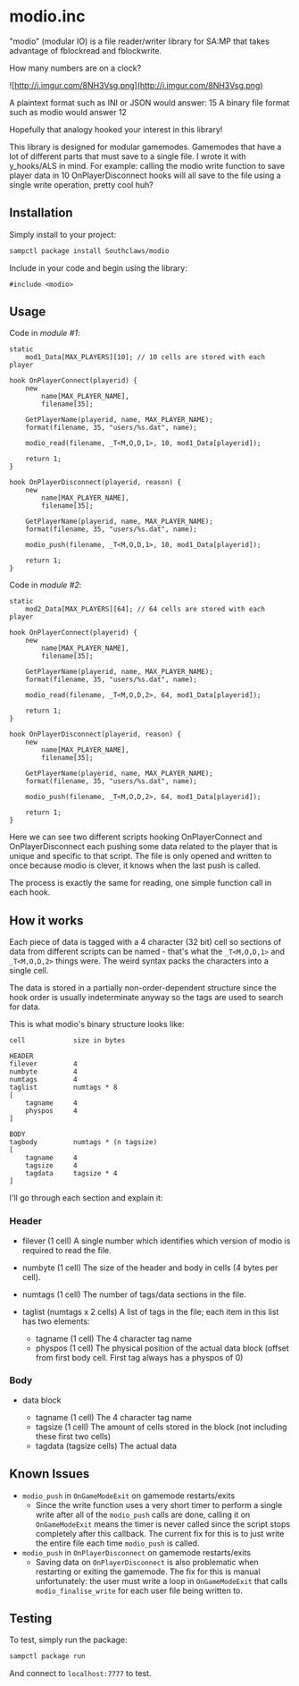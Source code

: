 # modio.inc

"modio" (modular IO) is a file reader/writer library for SA:MP that takes advantage of fblockread and fblockwrite.

How many numbers are on a clock?

![http://i.imgur.com/8NH3Vsg.png](http://i.imgur.com/8NH3Vsg.png)

A plaintext format such as INI or JSON would answer: 15
A binary file format such as modio would answer 12

Hopefully that analogy hooked your interest in this library!

This library is designed for modular gamemodes. Gamemodes that have a lot of different parts that must save to a single file. I wrote it with y_hooks/ALS in mind. For example: calling the modio write function to save player data in 10 OnPlayerDisconnect hooks will all save to the file using a single write operation, pretty cool huh?

## Installation

Simply install to your project:

```bash
sampctl package install Southclaws/modio
```

Include in your code and begin using the library:

```pawn
#include <modio>
```

## Usage

Code in _module #1_:

```pawn
static
    mod1_Data[MAX_PLAYERS][10]; // 10 cells are stored with each player

hook OnPlayerConnect(playerid) {
    new
        name[MAX_PLAYER_NAME],
        filename[35];

    GetPlayerName(playerid, name, MAX_PLAYER_NAME);
    format(filename, 35, "users/%s.dat", name);

    modio_read(filename, _T<M,O,D,1>, 10, mod1_Data[playerid]);

    return 1;
}

hook OnPlayerDisconnect(playerid, reason) {
    new
        name[MAX_PLAYER_NAME],
        filename[35];

    GetPlayerName(playerid, name, MAX_PLAYER_NAME);
    format(filename, 35, "users/%s.dat", name);

    modio_push(filename, _T<M,O,D,1>, 10, mod1_Data[playerid]);

    return 1;
}
```

Code in _module #2_:

```pawn
static
    mod2_Data[MAX_PLAYERS][64]; // 64 cells are stored with each player

hook OnPlayerConnect(playerid) {
    new
        name[MAX_PLAYER_NAME],
        filename[35];

    GetPlayerName(playerid, name, MAX_PLAYER_NAME);
    format(filename, 35, "users/%s.dat", name);

    modio_read(filename, _T<M,O,D,2>, 64, mod1_Data[playerid]);

    return 1;
}

hook OnPlayerDisconnect(playerid, reason) {
    new
        name[MAX_PLAYER_NAME],
        filename[35];

    GetPlayerName(playerid, name, MAX_PLAYER_NAME);
    format(filename, 35, "users/%s.dat", name);

    modio_push(filename, _T<M,O,D,2>, 64, mod1_Data[playerid]);

    return 1;
}
```

Here we can see two different scripts hooking OnPlayerConnect and OnPlayerDisconnect each pushing some data related to the player that is unique and specific to that script. The file is only opened and written to once because modio is clever, it knows when the last push is called.

The process is exactly the same for reading, one simple function call in each hook.

## How it works

Each piece of data is tagged with a 4 character (32 bit) cell so sections of data from different scripts can be named - that's what the `_T<M,O,D,1>` and `_T<M,O,D,2>` things were. The weird syntax packs the characters into a single cell.

The data is stored in a partially non-order-dependent structure since the hook order is usually indeterminate anyway so the tags are used to search for data.

This is what modio's binary structure looks like:

```text
cell            size in bytes

HEADER
filever         4
numbyte         4
numtags         4
taglist         numtags * 8
[
    tagname     4
    physpos     4
]

BODY
tagbody         numtags * (n tagsize)
[
    tagname     4
    tagsize     4
    tagdata     tagsize * 4
]
```

I'll go through each section and explain it:

### Header

* filever (1 cell)
  A single number which identifies which version of modio is required to read the file.

* numbyte (1 cell)
  The size of the header and body in cells (4 bytes per cell).

* numtags (1 cell)
  The number of tags/data sections in the file.

* taglist (numtags x 2 cells)
  A list of tags in the file; each item in this list has two elements:
  * tagname (1 cell)
    The 4 character tag name
  * physpos (1 cell)
    The physical position of the actual data block (offset from first body cell. First tag always has a physpos of 0)

### Body

* data block

  * tagname (1 cell)
    The 4 character tag name
  * tagsize (1 cell)
    The amount of cells stored in the block (not including these first two cells)
  * tagdata (tagsize cells)
    The actual data

## Known Issues

* `modio_push` in `OnGameModeExit` on gamemode restarts/exits
  * Since the write function uses a very short timer to perform a single write after all of the `modio_push` calls are done, calling it on `OnGameModeExit` means the timer is never called since the script stops completely after this callback. The current fix for this is to just write the entire file each time `modio_push` is called.
* `modio_push` in `OnPlayerDisconnect` on gamemode restarts/exits
  * Saving data on `OnPlayerDisconnect` is also problematic when restarting or exiting the gamemode. The fix for this is manual unfortunately: the user must write a loop in `OnGameModeExit` that calls `modio_finalise_write` for each user file being written to.

## Testing

To test, simply run the package:

```bash
sampctl package run
```

And connect to `localhost:7777` to test.
